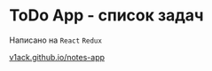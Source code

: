 # ToDo App - cписок задач

Написано на `React` `Redux`

[v1ack.github.io/notes-app](https://v1ack.github.io/notes-app/)
